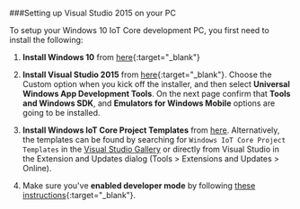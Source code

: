 ###Setting up Visual Studio 2015 on your PC

To setup your Windows 10 IoT Core development PC, you first need to install the following:

1. **Install Windows 10** from [here](https://dev.windows.com/en-US/downloads/windows-10-developer-tools){:target="_blank"}

2. **Install Visual Studio 2015** from [here](https://dev.windows.com/en-US/downloads/install-dev-tools-visual-studio-2015){:target="_blank"}.  Choose the Custom option when you kick off the installer, and then select **Universal Windows App Development Tools**.  On the next page confirm that **Tools and Windows SDK**, and **Emulators for Windows Mobile** options are going to be installed.

3. **Install Windows IoT Core Project Templates** from [here](https://visualstudiogallery.msdn.microsoft.com/06507e74-41cf-47b2-b7fe-8a2624202d36).  Alternatively, the templates can be found by searching for `Windows IoT Core Project Templates` in the [Visual Studio Gallery](https://visualstudiogallery.msdn.microsoft.com/) or directly from Visual Studio in the Extension and Updates dialog (Tools > Extensions and Updates > Online).

4. Make sure you've **enabled developer mode** by following [these instructions](https://msdn.microsoft.com/library/windows/apps/xaml/dn706236.aspx){:target="_blank"}.

